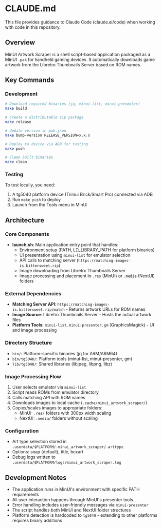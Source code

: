 # CLAUDE.md

This file provides guidance to Claude Code (claude.ai/code) when working with code in this repository.

## Overview

MinUI Artwork Scraper is a shell script-based application packaged as a MinUI `.pak` for handheld gaming devices. It automatically downloads game artwork from the Libretro Thumbnails Server based on ROM names.

## Key Commands

### Development
```bash
# Download required binaries (jq, minui-list, minui-presenter)
make build

# Create a distributable zip package
make release

# Update version in pak.json
make bump-version RELEASE_VERSION=x.x.x

# Deploy to device via ADB for testing
make push

# Clean built binaries
make clean
```

### Testing
To test locally, you need:
1. A tg5040 platform device (Trimui Brick/Smart Pro) connected via ADB
2. Run `make push` to deploy
3. Launch from the Tools menu in MinUI

## Architecture

### Core Components
- **launch.sh**: Main application entry point that handles:
  - Environment setup (PATH, LD_LIBRARY_PATH for platform binaries)
  - UI presentation using `minui-list` for emulator selection
  - API calls to matching server (`https://matching-images-is.bittersweet.rip`)
  - Image downloading from Libretro Thumbnails Server
  - Image processing and placement in `.res` (MinUI) or `.media` (NextUI) folders

### External Dependencies
- **Matching Server API**: `https://matching-images-is.bittersweet.rip/match` - Returns artwork URLs for ROM names
- **Image Source**: Libretro Thumbnails Server - Hosts the actual artwork files
- **Platform Tools**: `minui-list`, `minui-presenter`, `gm` (GraphicsMagick) - UI and image processing

### Directory Structure
- `bin/`: Platform-specific binaries (jq for ARM/ARM64)
- `bin/tg5040/`: Platform tools (minui-list, minui-presenter, gm)
- `lib/tg5040/`: Shared libraries (libjpeg, libpng, libz)

### Image Processing Flow
1. User selects emulator via `minui-list`
2. Script reads ROMs from emulator directory
3. Calls matching API with ROM names
4. Downloads images to local cache (`.cache/minui_artwork_scraper/`)
5. Copies/scales images to appropriate folders:
   - MinUI: `.res/` folders with 300px width scaling
   - NextUI: `.media/` folders without scaling

### Configuration
- Art type selection stored in `.userdata/$PLATFORM/.minui_artwork_scraper/.arttype`
- Options: snap (default), title, boxart
- Debug logs written to `.userdata/$PLATFORM/logs/minui_artwork_scraper.log`

## Development Notes

- The application runs in MinUI's environment with specific PATH requirements
- All user interaction happens through MinUI's presenter tools
- Error handling includes user-friendly messages via `minui-presenter`
- The script handles both MinUI and NextUI folder structures
- Platform detection is hardcoded to `tg5040` - extending to other platforms requires binary additions